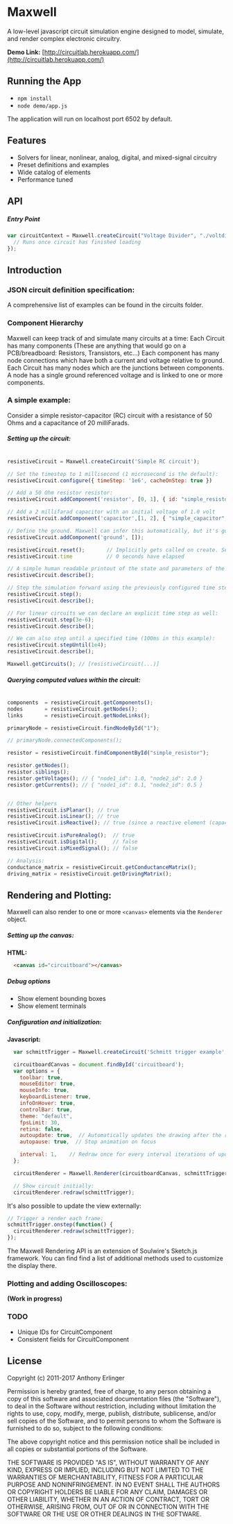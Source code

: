 # Maxwell

A low-level javascript circuit simulation engine designed to model, simulate, and render complex electronic circuitry.

**Demo Link:** [http://circuitlab.herokuapp.com/](http://circuitlab.herokuapp.com/)


## Running the App

- `npm install`
- `node demo/app.js`

The application will run on localhost port 6502 by default.

## Features
  - Solvers for linear, nonlinear, analog, digital, and mixed-signal circuitry
  - Preset definitions and examples
  - Wide catalog of elements
  - Performance tuned

## API

##### Entry Point


```javascript
var circuitContext = Maxwell.createCircuit("Voltage Divider", "./voltdivide.json", function(circuit) {
  // Runs once circuit has finished loading
});

```


## Introduction

### JSON circuit definition specification:
  A comprehensive list of examples can be found in the circuits folder.

### Component Hierarchy
  Maxwell can keep track of and simulate many circuits at a time:
    Each Circuit has many components (These are anything that would go on a PCB/breadboard: Resistors, Transistors, etc...)
      Each component has many node connections which have both a current and voltage relative to ground.
    Each Circuit has many nodes which are the junctions between components. A node has a single ground referenced voltage and is linked to one or more components.

### A simple example:

Consider a simple resistor-capacitor (RC) circuit with a resistance of 50 Ohms and a capacitance of 20 milliFarads.

##### Setting up the circuit:
  ```javascript

  resistiveCircuit = Maxwell.createCircuit('Simple RC circuit');

  // Set the timestep to 1 millisecond (1 microsecond is the default):
  resistiveCircuit.configure({ timeStep: '1e6', cacheOnStep: true })

  // Add a 50 Ohm resistor resistor:
  resistiveCircuit.addComponent('resistor', [0, 1], { id: "simple_resistor", resistance: 50 });

  // Add a 2 millifarad capacitor with an initial voltage of 1.0 volt
  resistiveCircuit.addComponent('capacitor',[1, 2], { "simple_capacitor", resistance: 2e-3, v0: 1.0 });

  // Define the ground. Maxwell can infer this automatically, but it's good practice to set an explicit ground
  resistiveCircuit.addComponent('ground', []);

  resistiveCircuit.reset();       // Implicitly gets called on create. Sets time to 0 seconds
  resistiveCircuit.time           // 0 seconds have elapsed

  // A simple human readable printout of the state and parameters of the circuit:
  resistiveCircuit.describe();

  // Step the simulation forward using the previously configured time step:
  resistiveCircuit.step();
  resistiveCircuit.describe();

  // For linear circuits we can declare an explicit time step as well:
  resistiveCircuit.step(3e-6);
  resistiveCircuit.describe();

  // We can also step until a specified time (100ms in this example):
  resistiveCircuit.stepUntil(1e4);
  resistiveCircuit.describe();

  Maxwell.getCircuits(); // [resistiveCircuit(...)]

  ```

##### Querying computed values within the circuit:
  ```javascript

  components  = resistiveCircuit.getComponents();
  nodes       = resistiveCircuit.getNodes();
  links       = resistiveCircuit.getNodeLinks();

  primaryNode = resistiveCircuit.findNodeById("1");

  // primaryNode.connectedComponents();

  resistor = resistiveCircuit.findComponentById("simple_resistor");

  resistor.getNodes();
  resistor.siblings();
  resistor.getVoltages(); // { "node1_id": 1.0, "node2_id": 2.0 }
  resistor.getCurrents(); // { "node1_id": 0.1, "node2_id": 0.5 }
  ```

  ```javascript

  // Other helpers
  resistiveCircuit.isPlanar(); // true
  resistiveCircuit.isLinear(); // true
  resistiveCircuit.isReactive(); // true (since a reactive element (capacitor) is present

  resistiveCircuit.isPureAnalog();  // true
  resistiveCircuit.isDigital();     // false
  resistiveCircuit.isMixedSignal(); // false

  // Analysis:
  conductance_matrix = resistiveCircuit.getConductanceMatrix();
  driving_matrix = resistiveCircuit.getDrivingMatrix();
  ```


## Rendering and Plotting:
  Maxwell can also render to one or more `<canvas>` elements via the `Renderer` object.

##### Setting up the canvas:

  **HTML:**
  ```html
    <canvas id="circuitboard"></canvas>
  ```

##### Debug options

- Show element bounding boxes
- Show element terminals

##### Configuration and initialization:
  **Javascript:**
  ```javascript
    var schmittTrigger = Maxwell.createCircuit('Schmitt trigger example', "schmitt_trigger.json");

    circuitboardCanvas = document.findById('circuitboard');
    var options = {
      toolbar: true,
      mouseEditor: true,
      mouseInfo: true,
      keyboardListener: true,
      infoOnHover: true,
      controlBar: true,
      theme: "default",
      fpsLimit: 30,
      retina: false,
      autoupdate: true,  // Automatically updates the drawing after the rendering completes for each frame
      autopause: true,  // Stop animation on focus

      interval: 1,    // Redraw once for every interval iterations of update (default: 1)
    };

    circuitRenderer = Maxwell.Renderer(circuitboardCanvas, schmittTrigger, options);

    // Show circuit initially:
    circuitRenderer.redraw(schmittTrigger);
  ```

  It's also possible to update the view externally:

  ```javascript
  // Trigger a render each frame:
  schmittTrigger.onstep(function() {
    circuitRenderer.redraw(schmittTrigger);
  });
  ```

  The Maxwell Rendering API is an extension of Soulwire's Sketch.js framework. You can find find a list of additional
  methods used to customize the display there.

### Plotting and adding Oscilloscopes:

  **(Work in progress)**
  
### TODO

- Unique IDs for CircuitComponent
- Consistent fields for CircuitComponent

## License

Copyright (c) 2011-2017 Anthony Erlinger

Permission is hereby granted, free of charge, to any person obtaining
a copy of this software and associated documentation files (the
"Software"), to deal in the Software without restriction, including
without limitation the rights to use, copy, modify, merge, publish,
distribute, sublicense, and/or sell copies of the Software, and to
permit persons to whom the Software is furnished to do so, subject to
the following conditions:

The above copyright notice and this permission notice shall be
included in all copies or substantial portions of the Software.

THE SOFTWARE IS PROVIDED "AS IS", WITHOUT WARRANTY OF ANY KIND,
EXPRESS OR IMPLIED, INCLUDING BUT NOT LIMITED TO THE WARRANTIES OF
MERCHANTABILITY, FITNESS FOR A PARTICULAR PURPOSE AND
NONINFRINGEMENT. IN NO EVENT SHALL THE AUTHORS OR COPYRIGHT HOLDERS BE
LIABLE FOR ANY CLAIM, DAMAGES OR OTHER LIABILITY, WHETHER IN AN ACTION
OF CONTRACT, TORT OR OTHERWISE, ARISING FROM, OUT OF OR IN CONNECTION
WITH THE SOFTWARE OR THE USE OR OTHER DEALINGS IN THE SOFTWARE.

